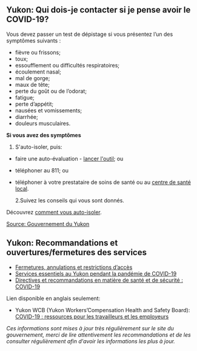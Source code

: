 ## Yukon: Qui dois-je contacter si je pense avoir le COVID-19?

Vous devez passer un test de dépistage si vous présentez l’un des symptômes suivants :

- fièvre ou frissons;
- toux;
- essoufflement ou difficultés respiratoires;
- écoulement nasal;
- mal de gorge;
- maux de tête;
- perte du goût ou de l’odorat;
- fatigue;
- perte d’appétit;
- nausées et vomissements;
- diarrhée;
- douleurs musculaires.

**Si vous avez des symptômes**
1. S'auto-isoler, puis:

- faire une auto-évaluation - [lancer l'outil](https://service.yukon.ca/fr/covid-19-auto-evaluation/); ou
- téléphoner au 811; ou
- téléphoner à votre prestataire de soins de santé ou au [centre de santé local](https://yukon.ca/fr/hopitaux-et-centres-de-sante).

  2.Suivez les conseils qui vous sont donnés.

Découvrez [comment vous auto-isoler](https://yukon.ca/fr/renseignements-sur-lauto-isolement).

[Source: Gouvernement du Yukon](https://yukon.ca/fr/questions-frequentes-la-covid-19-au-yukon)

## Yukon: Recommandations et ouvertures/fermetures des services

- [Fermetures, annulations et restrictions d’accès](https://yukon.ca/fr/fermetures-annulations-et-restrictions-dacces)
- [Services essentiels au Yukon pendant la pandémie de COVID-19](https://yukon.ca/fr/health-and-wellness/covid-19/essential-services-yukon-during-covid-19)
- [Directives et recommandations en matière de santé et de sécurité : COVID-19](https://yukon.ca/fr/industry-specific-guidelines-and-recommendations-covid-19)

Lien disponible en anglais seulement:

- Yukon WCB (Yukon Workers’Compensation Health and Safety Board): [COVID-19 : ressources pour les travailleurs et les employeurs](https://wcb.yk.ca/COVID-19.aspx)

_Ces informations sont mises à jour très régulièrement sur le site du gouvernement, merci de lire attentivement les recommandations et de les consulter régulièrement afin d'avoir les informations les plus à jour._
